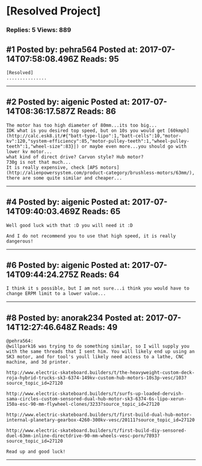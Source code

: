 # \[Resolved Project\]

### Replies: 5 Views: 889

## \#1 Posted by: pehra564 Posted at: 2017-07-14T07:58:08.496Z Reads: 95

```
[Resolved]
...............
```

---
## \#2 Posted by: aigenic Posted at: 2017-07-14T08:36:17.587Z Reads: 86

```
The motor has too high diameter of 80mm...its too big...
IDK what is you desired top speed, but on 10s you would get [60kmph](http://calc.esk8.it/#{"batt-type-lipo":1,"batt-cells":10,"motor-kv":120,"system-efficiency":85,"motor-pulley-teeth":1,"wheel-pulley-teeth":1,"wheel-size":83}|) or maybe even more...you should go with lower kv motor...
what kind of direct drive? Carvon style? Hub motor?
730g is not that much...
It is really expensive, check [APS motors](http://alienpowersystem.com/product-category/brushless-motors/63mm/), there are some quite similar and cheaper...
```

---
## \#4 Posted by: aigenic Posted at: 2017-07-14T09:40:03.469Z Reads: 65

```
Well good luck with that :D you will need it :D 

And I do not recommend you to use that high speed, it is really dangerous!
```

---
## \#6 Posted by: aigenic Posted at: 2017-07-14T09:44:24.275Z Reads: 64

```
I think it s possible, but I am not sure...i think you would have to change ERPM limit to a lower value...
```

---
## \#8 Posted by: anorak234 Posted at: 2017-07-14T12:27:46.648Z Reads: 49

```
@pehra564:
@willpark16 was trying to do something similar, so I will supply you with the same threads that I sent him. You will likely end up using an SK3 motor, and for tool's youll likely need access to a lathe, CNC machine, and 3d printer.

http://www.electric-skateboard.builders/t/the-heavyweight-custom-deck-roja-hybrid-trucks-sk3-6374-149kv-custom-hub-motors-10s3p-vesc/103?source_topic_id=27120

http://www.electric-skateboard.builders/t/surfs-up-loaded-dervish-sama-circles-custom-sensored-dual-hub-motor-sk3-6374-6s-lipo-xerun-150a-esc-90-mm-flywheel-clones/3233?source_topic_id=27120

http://www.electric-skateboard.builders/t/first-build-dual-hub-motor-internal-planetary-gearbox-4260-300kv-vesc/20111?source_topic_id=27120

http://www.electric-skateboard.builders/t/first-build-diy-sensored-duel-63mm-inline-directdrive-90-mm-wheels-vesc-porn/7893?source_topic_id=27120

Read up and good luck!
```

---
